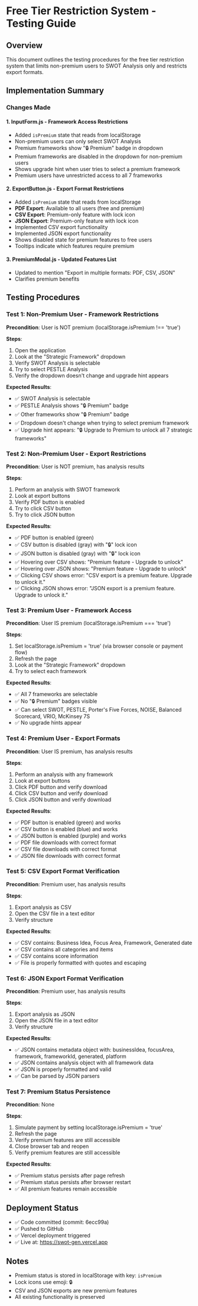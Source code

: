 # Free Tier Restriction System - Testing Guide

## Overview
This document outlines the testing procedures for the free tier restriction system that limits non-premium users to SWOT Analysis only and restricts export formats.

## Implementation Summary

### Changes Made

#### 1. InputForm.js - Framework Access Restrictions
- Added `isPremium` state that reads from localStorage
- Non-premium users can only select SWOT Analysis
- Premium frameworks show "🔒 Premium" badge in dropdown
- Premium frameworks are disabled in the dropdown for non-premium users
- Shows upgrade hint when user tries to select a premium framework
- Premium users have unrestricted access to all 7 frameworks

#### 2. ExportButton.js - Export Format Restrictions
- Added `isPremium` state that reads from localStorage
- **PDF Export**: Available to all users (free and premium)
- **CSV Export**: Premium-only feature with lock icon
- **JSON Export**: Premium-only feature with lock icon
- Implemented CSV export functionality
- Implemented JSON export functionality
- Shows disabled state for premium features to free users
- Tooltips indicate which features require premium

#### 3. PremiumModal.js - Updated Features List
- Updated to mention "Export in multiple formats: PDF, CSV, JSON"
- Clarifies premium benefits

## Testing Procedures

### Test 1: Non-Premium User - Framework Restrictions
**Precondition**: User is NOT premium (localStorage.isPremium !== 'true')

**Steps**:
1. Open the application
2. Look at the "Strategic Framework" dropdown
3. Verify SWOT Analysis is selectable
4. Try to select PESTLE Analysis
5. Verify the dropdown doesn't change and upgrade hint appears

**Expected Results**:
- ✅ SWOT Analysis is selectable
- ✅ PESTLE Analysis shows "🔒 Premium" badge
- ✅ Other frameworks show "🔒 Premium" badge
- ✅ Dropdown doesn't change when trying to select premium framework
- ✅ Upgrade hint appears: "🔒 Upgrade to Premium to unlock all 7 strategic frameworks"

### Test 2: Non-Premium User - Export Restrictions
**Precondition**: User is NOT premium, has analysis results

**Steps**:
1. Perform an analysis with SWOT framework
2. Look at export buttons
3. Verify PDF button is enabled
4. Try to click CSV button
5. Try to click JSON button

**Expected Results**:
- ✅ PDF button is enabled (green)
- ✅ CSV button is disabled (gray) with "🔒" lock icon
- ✅ JSON button is disabled (gray) with "🔒" lock icon
- ✅ Hovering over CSV shows: "Premium feature - Upgrade to unlock"
- ✅ Hovering over JSON shows: "Premium feature - Upgrade to unlock"
- ✅ Clicking CSV shows error: "CSV export is a premium feature. Upgrade to unlock it."
- ✅ Clicking JSON shows error: "JSON export is a premium feature. Upgrade to unlock it."

### Test 3: Premium User - Framework Access
**Precondition**: User IS premium (localStorage.isPremium === 'true')

**Steps**:
1. Set localStorage.isPremium = 'true' (via browser console or payment flow)
2. Refresh the page
3. Look at the "Strategic Framework" dropdown
4. Try to select each framework

**Expected Results**:
- ✅ All 7 frameworks are selectable
- ✅ No "🔒 Premium" badges visible
- ✅ Can select SWOT, PESTLE, Porter's Five Forces, NOISE, Balanced Scorecard, VRIO, McKinsey 7S
- ✅ No upgrade hints appear

### Test 4: Premium User - Export Formats
**Precondition**: User IS premium, has analysis results

**Steps**:
1. Perform an analysis with any framework
2. Look at export buttons
3. Click PDF button and verify download
4. Click CSV button and verify download
5. Click JSON button and verify download

**Expected Results**:
- ✅ PDF button is enabled (green) and works
- ✅ CSV button is enabled (blue) and works
- ✅ JSON button is enabled (purple) and works
- ✅ PDF file downloads with correct format
- ✅ CSV file downloads with correct format
- ✅ JSON file downloads with correct format

### Test 5: CSV Export Format Verification
**Precondition**: Premium user, has analysis results

**Steps**:
1. Export analysis as CSV
2. Open the CSV file in a text editor
3. Verify structure

**Expected Results**:
- ✅ CSV contains: Business Idea, Focus Area, Framework, Generated date
- ✅ CSV contains all categories and items
- ✅ CSV contains score information
- ✅ File is properly formatted with quotes and escaping

### Test 6: JSON Export Format Verification
**Precondition**: Premium user, has analysis results

**Steps**:
1. Export analysis as JSON
2. Open the JSON file in a text editor
3. Verify structure

**Expected Results**:
- ✅ JSON contains metadata object with: businessIdea, focusArea, framework, frameworkId, generated, platform
- ✅ JSON contains analysis object with all framework data
- ✅ JSON is properly formatted and valid
- ✅ Can be parsed by JSON parsers

### Test 7: Premium Status Persistence
**Precondition**: None

**Steps**:
1. Simulate payment by setting localStorage.isPremium = 'true'
2. Refresh the page
3. Verify premium features are still accessible
4. Close browser tab and reopen
5. Verify premium features are still accessible

**Expected Results**:
- ✅ Premium status persists after page refresh
- ✅ Premium status persists after browser restart
- ✅ All premium features remain accessible

## Deployment Status
- ✅ Code committed (commit: 6ecc99a)
- ✅ Pushed to GitHub
- ✅ Vercel deployment triggered
- ✅ Live at: https://swot-gen.vercel.app

## Notes
- Premium status is stored in localStorage with key: `isPremium`
- Lock icons use emoji: 🔒
- CSV and JSON exports are new premium features
- All existing functionality is preserved

